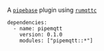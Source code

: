 A [`pipebase`] plugin using [`rumqttc`]
```
dependencies:
  - name: pipemqtt
    version: 0.1.0
    modules: ["pipemqtt::*"]
```
[`pipebase`]: https://github.com/pipebase/pipebase
[`rumqttc`]: https://github.com/bytebeamio/rumqtt
